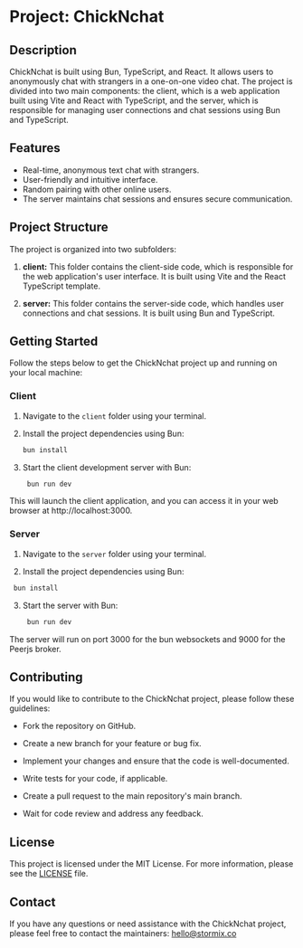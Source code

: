 # Project: ChickNchat


## Description

ChickNchat is built using Bun, TypeScript, and React. It allows users to anonymously chat with strangers in a one-on-one video chat. The project is divided into two main components: the client, which is a web application built using Vite and React with TypeScript, and the server, which is responsible for managing user connections and chat sessions using Bun and TypeScript.

## Features

- Real-time, anonymous text chat with strangers.
- User-friendly and intuitive interface.
- Random pairing with other online users.
- The server maintains chat sessions and ensures secure communication.

## Project Structure

The project is organized into two subfolders:

1. **client:** This folder contains the client-side code, which is responsible for the web application's user interface. It is built using Vite and the React TypeScript template.

2. **server:** This folder contains the server-side code, which handles user connections and chat sessions. It is built using Bun and TypeScript.

## Getting Started

Follow the steps below to get the ChickNchat project up and running on your local machine:

### Client

1. Navigate to the `client` folder using your terminal.

2. Install the project dependencies using Bun:

   ```bash
   bun install
   ```
  
3. Start the client development server with Bun:


   ```bash
    bun run dev
   ```

This will launch the client application, and you can access it in your web browser at http://localhost:3000.

### Server
1. Navigate to the `server` folder using your terminal.

2. Install the project dependencies using Bun:

  ```bash
   bun install
   ```
  
3. Start the server with Bun:

   ```bash
    bun run dev
   ```

The server will run on port 3000 for the bun websockets and 9000 for the Peerjs broker.


## Contributing
If you would like to contribute to the ChickNchat project, please follow these guidelines:

- Fork the repository on GitHub.

- Create a new branch for your feature or bug fix.

- Implement your changes and ensure that the code is well-documented.

- Write tests for your code, if applicable.

- Create a pull request to the main repository's main branch.

- Wait for code review and address any feedback.

## License

This project is licensed under the MIT License. For more information, please see the [LICENSE](./LICENSE) file.

## Contact

If you have any questions or need assistance with the ChickNchat project, please feel free to contact the maintainers: <hello@stormix.co>




